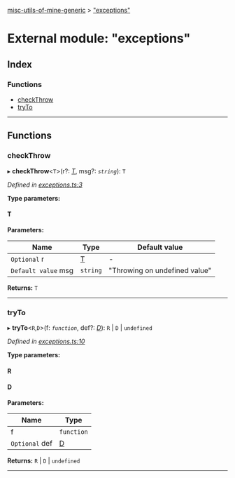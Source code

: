 [misc-utils-of-mine-generic](../README.md) > ["exceptions"](../modules/_exceptions_.md)

# External module: "exceptions"

## Index

### Functions

* [checkThrow](_exceptions_.md#checkthrow)
* [tryTo](_exceptions_.md#tryto)

---

## Functions

<a id="checkthrow"></a>

###  checkThrow

▸ **checkThrow**<`T`>(r?: *[T]()*, msg?: *`string`*): `T`

*Defined in [exceptions.ts:3](https://github.com/cancerberoSgx/misc-utils-of-mine/blob/1934db3/misc-utils-of-mine-generic/src/exceptions.ts#L3)*

**Type parameters:**

#### T 
**Parameters:**

| Name | Type | Default value |
| ------ | ------ | ------ |
| `Optional` r | [T]() | - |
| `Default value` msg | `string` | &quot;Throwing on undefined value&quot; |

**Returns:** `T`

___
<a id="tryto"></a>

###  tryTo

▸ **tryTo**<`R`,`D`>(f: *`function`*, def?: *[D]()*): `R` \| `D` \| `undefined`

*Defined in [exceptions.ts:10](https://github.com/cancerberoSgx/misc-utils-of-mine/blob/1934db3/misc-utils-of-mine-generic/src/exceptions.ts#L10)*

**Type parameters:**

#### R 
#### D 
**Parameters:**

| Name | Type |
| ------ | ------ |
| f | `function` |
| `Optional` def | [D]() |

**Returns:** `R` \| `D` \| `undefined`

___

